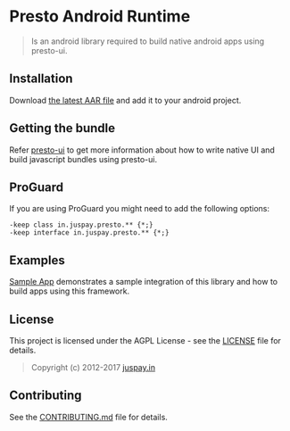 # Presto Android Runtime
> Is an android library required to build native android apps using presto-ui.


## Installation

Download [the latest AAR file][1] and add it to your android project.



## Getting the bundle

Refer [presto-ui](https://github.com/juspay/presto-ui) to get more information about how to write native UI and build javascript bundles using presto-ui.



## ProGuard

If you are using ProGuard you might need to add the following options:

```
-keep class in.juspay.presto.** {*;}
-keep interface in.juspay.presto.** {*;}

```


## Examples

[Sample App](demo) demonstrates a sample integration of this library and how to build apps using this framework.


## License

This project is licensed under the AGPL License - see the [LICENSE](LICENSE) file for details.
> Copyright (c) 2012-2017 [juspay.in](https://www.juspay.in)


## Contributing

See the [CONTRIBUTING.md](CONTRIBUTING.md) file for details.


[1]: https://s3-ap-southeast-1.amazonaws.com/presto-release/in/juspay/presto/0.2.13/presto-0.2.13.aar